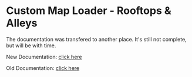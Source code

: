 # Custom Map Loader - Rooftops & Alleys

The documentation was transfered to another place. It's still not complete, but will be with time.

New Documentation: [click here](https://rna-modding.gitbook.io/custom-map-loader-rooftops-and-alleys/)

Old Documentation: [click here](https://github.com/LoulouNoLegend/CustomMapLoader-RooftopsAndAlleys/blob/7fa485ec5b4c2ce57a571eba360f691a117ec573/old_README.md)

